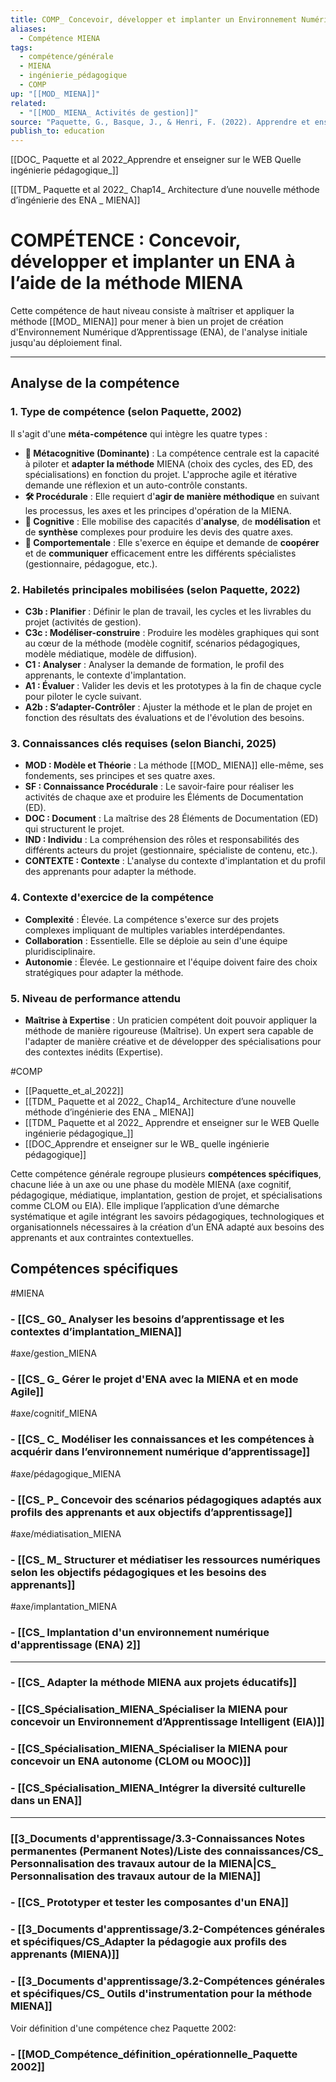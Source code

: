 ```yaml
---
title: COMP_ Concevoir, développer et implanter un Environnement Numérique d’Apprentissage (ENA) à l’aide de la méthode MIENA
aliases:
  - Compétence MIENA
tags:
  - compétence/générale
  - MIENA
  - ingénierie_pédagogique
  - COMP
up: "[[MOD_ MIENA]]"
related:
  - "[[MOD_ MIENA_ Activités de gestion]]"
source: "Paquette, G., Basque, J., & Henri, F. (2022). Apprendre et enseigner sur le Web: quelle ingénierie pédagogique? Dans *ARCHITECTURE D’UNE NOUVELLE MÉTHODE D’INGÉNIERIE DES ENVIRONNEMENTS NUMÉRIQUES D’APPRENTISSAGE : LA MIENA* (chap. 14)."
publish_to: education
---
```

[[DOC_ Paquette et al 2022_Apprendre et enseigner sur le WEB Quelle ingénierie pédagogique_]]

[[TDM_ Paquette et al 2022_ Chap14_ Architecture d’une nouvelle méthode d’ingénierie des ENA _ MIENA]] 
# COMPÉTENCE : Concevoir, développer et implanter un ENA à l’aide de la méthode MIENA

Cette compétence de haut niveau consiste à maîtriser et appliquer la méthode [[MOD_ MIENA]] pour mener à bien un projet de création d'Environnement Numérique d’Apprentissage (ENA), de l'analyse initiale jusqu'au déploiement final.

---
## Analyse de la compétence

### 1. Type de compétence (selon Paquette, 2002)

Il s'agit d'une **méta-compétence** qui intègre les quatre types :
- **🔁 Métacognitive (Dominante)** : La compétence centrale est la capacité à piloter et **adapter la méthode** MIENA (choix des cycles, des ED, des spécialisations) en fonction du projet. L'approche agile et itérative demande une réflexion et un auto-contrôle constants.
- **🛠️ Procédurale** : Elle requiert d'**agir de manière méthodique** en suivant les processus, les axes et les principes d'opération de la MIENA.
- **🧠 Cognitive** : Elle mobilise des capacités d'**analyse**, de **modélisation** et de **synthèse** complexes pour produire les devis des quatre axes.
- **💬 Comportementale** : Elle s'exerce en équipe et demande de **coopérer** et de **communiquer** efficacement entre les différents spécialistes (gestionnaire, pédagogue, etc.).

### 2. Habiletés principales mobilisées (selon Paquette, 2022)

- **C3b : Planifier** : Définir le plan de travail, les cycles et les livrables du projet (activités de gestion).
- **C3c : Modéliser-construire** : Produire les modèles graphiques qui sont au cœur de la méthode (modèle cognitif, scénarios pédagogiques, modèle médiatique, modèle de diffusion).
- **C1 : Analyser** : Analyser la demande de formation, le profil des apprenants, le contexte d'implantation.
- **A1 : Évaluer** : Valider les devis et les prototypes à la fin de chaque cycle pour piloter le cycle suivant.
- **A2b : S’adapter-Contrôler** : Ajuster la méthode et le plan de projet en fonction des résultats des évaluations et de l'évolution des besoins.

### 3. Connaissances clés requises (selon Bianchi, 2025)

- **MOD : Modèle et Théorie** : La méthode [[MOD_ MIENA]] elle-même, ses fondements, ses principes et ses quatre axes.
- **SF : Connaissance Procédurale** : Le savoir-faire pour réaliser les activités de chaque axe et produire les Éléments de Documentation (ED).
- **DOC : Document** : La maîtrise des 28 Éléments de Documentation (ED) qui structurent le projet.
- **IND : Individu** : La compréhension des rôles et responsabilités des différents acteurs du projet (gestionnaire, spécialiste de contenu, etc.).
- **CONTEXTE : Contexte** : L'analyse du contexte d'implantation et du profil des apprenants pour adapter la méthode.

### 4. Contexte d'exercice de la compétence

- **Complexité** : Élevée. La compétence s'exerce sur des projets complexes impliquant de multiples variables interdépendantes.
- **Collaboration** : Essentielle. Elle se déploie au sein d'une équipe pluridisciplinaire.
- **Autonomie** : Élevée. Le gestionnaire et l'équipe doivent faire des choix stratégiques pour adapter la méthode.

### 5. Niveau de performance attendu

- **Maîtrise à Expertise** : Un praticien compétent doit pouvoir appliquer la méthode de manière rigoureuse (Maîtrise). Un expert sera capable de l'adapter de manière créative et de développer des spécialisations pour des contextes inédits (Expertise).



#COMP

- [[Paquette_et_al_2022]]
- [[TDM_ Paquette et al 2022_ Chap14_ Architecture d’une nouvelle méthode d’ingénierie des ENA _ MIENA]]
- [[TDM_ Paquette et al 2022_ Apprendre et enseigner sur le WEB Quelle ingénierie pédagogique_]]
- [[DOC_Apprendre et enseigner sur le WB_ quelle ingénierie pédagogique]]

Cette compétence générale regroupe plusieurs **compétences spécifiques**, chacune liée à un axe ou une phase du modèle MIENA (axe cognitif, pédagogique, médiatique, implantation, gestion de projet, et spécialisations comme CLOM ou EIA). Elle implique l’application d’une démarche systématique et agile intégrant les savoirs pédagogiques, technologiques et organisationnels nécessaires à la création d’un ENA adapté aux besoins des apprenants et aux contraintes contextuelles.



## **Compétences spécifiques**

#MIENA 
### - [[CS_ G0_ Analyser les besoins d’apprentissage et les contextes d’implantation_MIENA]]


#axe/gestion_MIENA 
### - [[CS_ G_ Gérer le projet d'ENA avec la MIENA et en mode Agile]] 


#axe/cognitif_MIENA 
### - [[CS_ C_ Modéliser les connaissances et les compétences à acquérir dans l’environnement numérique d’apprentissage]]


#axe/pédagogique_MIENA 
### - [[CS_ P_ Concevoir des scénarios pédagogiques adaptés aux profils des apprenants et aux objectifs d’apprentissage]]


#axe/médiatisation_MIENA 
### - [[CS_ M_ Structurer et médiatiser les ressources numériques selon les objectifs pédagogiques et les besoins des apprenants]]


#axe/implantation_MIENA 
### - [[CS_ Implantation d'un environnement numérique d'apprentissage (ENA) 2]]




--------------------------------------------------------------------


### - [[CS_ Adapter la méthode MIENA aux projets éducatifs]]


### - [[CS_Spécialisation_MIENA_Spécialiser la MIENA pour concevoir un Environnement d’Apprentissage Intelligent (EIA)]]


### - [[CS_Spécialisation_MIENA_Spécialiser la MIENA pour concevoir un ENA autonome (CLOM ou MOOC)]]


### - [[CS_Spécialisation_MIENA_Intégrer la diversité culturelle dans un ENA]]


-----------------------------------------------------


### [[3_Documents d'apprentissage/3.3-Connaissances Notes permanentes (Permanent Notes)/Liste des connaissances/CS_ Personnalisation des travaux autour de la MIENA|CS_ Personnalisation des travaux autour de la MIENA]] 


### - [[CS_ Prototyper et tester les composantes d'un ENA]]


### - [[3_Documents d'apprentissage/3.2-Compétences générales et spécifiques/CS_Adapter la pédagogie aux profils des apprenants (MIENA)]]


### - [[3_Documents d'apprentissage/3.2-Compétences générales et spécifiques/CS_ Outils d'instrumentation pour la méthode MIENA]]



Voir définition d'une compétence chez Paquette 2002: 
### - [[MOD_Compétence_définition_opérationnelle_Paquette 2002]]